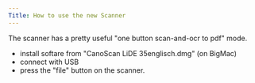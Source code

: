 ```yaml
---
Title: How to use the new Scanner
---
```


The scanner has a pretty useful "one button scan-and-ocr to pdf" mode.


-  install softare from "CanoScan LiDE 35englisch.dmg" (on BigMac)
-  connect with USB
-  press the "file" button on the scanner.
